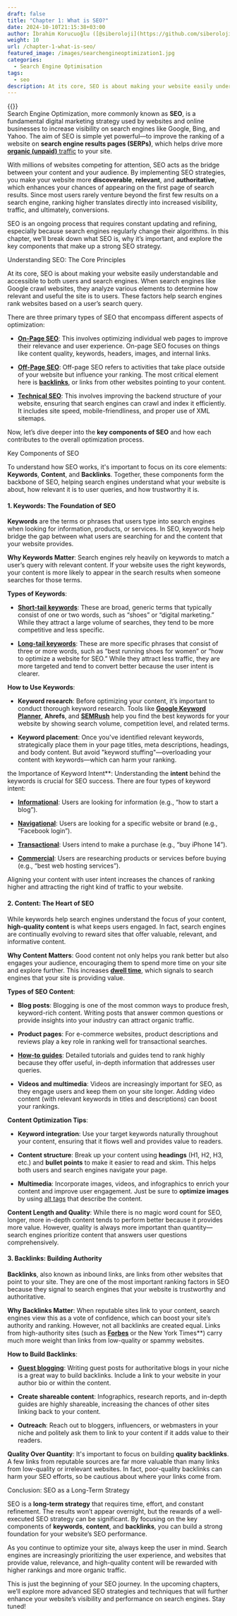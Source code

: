 ```yaml
---
draft: false
title: "Chapter 1: What is SEO?"
date: 2024-10-10T21:15:38+03:00
author: İbrahim Korucuoğlu ([@siberoloji](https://github.com/siberoloji))
weight: 10
url: /chapter-1-what-is-seo/
featured_image: /images/searchengineoptimization1.jpg
categories:
  - Search Engine Optimisation
tags:
  - seo
description: At its core, SEO is about making your website easily understandable and accessible to both users and search engines.
---
```


{{<youtube AhhVc1sdv8E>}}
<br>
Search Engine Optimization, more commonly known as **SEO**, is a fundamental digital marketing strategy used by websites and online businesses to increase visibility on search engines like Google, Bing, and Yahoo. The aim of SEO is simple yet powerful—to improve the ranking of a website on **search engine results pages (SERPs)**, which helps drive more <a href="https://www.siberoloji.com/how-to-drive-more-organic-unpaid-traffic/" target="_blank" rel="noreferrer noopener">**organic (unpaid)** traffic</a> to your site.

With millions of websites competing for attention, SEO acts as the bridge between your content and your audience. By implementing SEO strategies, you make your website more **discoverable**, **relevant**, and **authoritative**, which enhances your chances of appearing on the first page of search results. Since most users rarely venture beyond the first few results on a search engine, ranking higher translates directly into increased visibility, traffic, and ultimately, conversions.

SEO is an ongoing process that requires constant updating and refining, especially because search engines regularly change their algorithms. In this chapter, we’ll break down what SEO is, why it’s important, and explore the key components that make up a strong SEO strategy.

Understanding SEO: The Core Principles

At its core, SEO is about making your website easily understandable and accessible to both users and search engines. When search engines like Google crawl websites, they analyze various elements to determine how relevant and useful the site is to users. These factors help search engines rank websites based on a user’s search query.

There are three primary types of SEO that encompass different aspects of optimization:

* **<a href="https://www.siberoloji.com/the-crucial-role-of-on-page-seo-in-boosting-your-websites-visibility/" target="_blank" rel="noreferrer noopener">On-Page SEO</a>**: This involves optimizing individual web pages to improve their relevance and user experience. On-page SEO focuses on things like content quality, keywords, headers, images, and internal links.

* **<a href="https://www.siberoloji.com/the-power-of-off-page-seo-building-authority-and-visibility/" target="_blank" rel="noreferrer noopener">Off-Page SEO</a>**: Off-page SEO refers to activities that take place outside of your website but influence your ranking. The most critical element here is **<a href="https://www.siberoloji.com/what-is-the-importance-of-backlinks/" target="_blank" rel="noreferrer noopener">backlinks</a>**, or links from other websites pointing to your content.

* **<a href="https://www.siberoloji.com/the-importance-of-technical-seo-how-it-impacts-your-websites-success/">Technical SEO</a>**: This involves improving the backend structure of your website, ensuring that search engines can crawl and index it efficiently. It includes site speed, mobile-friendliness, and proper use of XML sitemaps.

Now, let’s dive deeper into the **key components of SEO** and how each contributes to the overall optimization process.

Key Components of SEO

To understand how SEO works, it's important to focus on its core elements: **Keywords**, **Content**, and **Backlinks**. Together, these components form the backbone of SEO, helping search engines understand what your website is about, how relevant it is to user queries, and how trustworthy it is.

#### 1. Keywords: The Foundation of SEO

**Keywords** are the terms or phrases that users type into search engines when looking for information, products, or services. In SEO, keywords help bridge the gap between what users are searching for and the content that your website provides.

**Why Keywords Matter**: Search engines rely heavily on keywords to match a user’s query with relevant content. If your website uses the right keywords, your content is more likely to appear in the search results when someone searches for those terms.

**Types of Keywords**:

* **<a href="https://www.siberoloji.com/the-importance-of-short-tail-keywords-foundational-elements-of-seo-success/" target="_blank" rel="noreferrer noopener">Short-tail keywords</a>**: These are broad, generic terms that typically consist of one or two words, such as “shoes” or “digital marketing.” While they attract a large volume of searches, they tend to be more competitive and less specific.

* **<a href="https://www.siberoloji.com/long-tail-keywords-power-of-driving-targeted-traffic/" target="_blank" rel="noreferrer noopener">Long-tail keywords</a>**: These are more specific phrases that consist of three or more words, such as “best running shoes for women” or “how to optimize a website for SEO.” While they attract less traffic, they are more targeted and tend to convert better because the user intent is clearer.

**How to Use Keywords**:

* **Keyword research**: Before optimizing your content, it’s important to conduct thorough keyword research. Tools like **<a href="https://www.siberoloji.com/unlocking-the-power-of-google-keyword-planner-for-seo-success/" target="_blank" rel="noreferrer noopener">Google Keyword Planner</a>**, **Ahrefs**, and **<a href="https://www.siberoloji.com/a-deep-dive-into-semrush-mastering-the-digital-landscape/" target="_blank" rel="noreferrer noopener">SEMRush</a>** help you find the best keywords for your website by showing search volume, competition level, and related terms.

* **Keyword placement**: Once you've identified relevant keywords, strategically place them in your page titles, meta descriptions, headings, and body content. But avoid "keyword stuffing"—overloading your content with keywords—which can harm your ranking.

the Importance of Keyword Intent**: Understanding the **intent** behind the keywords is crucial for SEO success. There are four types of keyword intent:

* **<a href="https://www.siberoloji.com/the-importance-of-informational-intent-for-seo-how-to-use-it-to-boost-your-rankings/" target="_blank" rel="noreferrer noopener">Informational</a>**: Users are looking for information (e.g., “how to start a blog”).

* **<a href="https://www.siberoloji.com/understanding-the-importance-of-navigational-intent-for-seo/" target="_blank" rel="noreferrer noopener">Navigational</a>**: Users are looking for a specific website or brand (e.g., “Facebook login”).

* **<a href="https://www.siberoloji.com/transactional-intent-the-key-to-driving-conversions-in-seo/" target="_blank" rel="noreferrer noopener">Transactional</a>**: Users intend to make a purchase (e.g., “buy iPhone 14”).

* **<a href="https://www.siberoloji.com/how-commercial-intent-for-seo-is-crucial-for-businesses/" target="_blank" rel="noreferrer noopener">Commercial</a>**: Users are researching products or services before buying (e.g., “best web hosting services”).

Aligning your content with user intent increases the chances of ranking higher and attracting the right kind of traffic to your website.

#### 2. Content: The Heart of SEO

While keywords help search engines understand the focus of your content, **high-quality content** is what keeps users engaged. In fact, search engines are continually evolving to reward sites that offer valuable, relevant, and informative content.

**Why Content Matters**: Good content not only helps you rank better but also engages your audience, encouraging them to spend more time on your site and explore further. This increases **<a href="https://www.siberoloji.com/the-importance-of-dwell-time-for-seo-how-it-affects-rankings-and-user-experience/" target="_blank" rel="noreferrer noopener">dwell time</a>**, which signals to search engines that your site is providing value.

**Types of SEO Content**:

* **Blog posts**: Blogging is one of the most common ways to produce fresh, keyword-rich content. Writing posts that answer common questions or provide insights into your industry can attract organic traffic.

* **Product pages**: For e-commerce websites, product descriptions and reviews play a key role in ranking well for transactional searches.

* **<a href="https://www.siberoloji.com/the-importance-of-how-to-guides-for-seo-boosting-your-online-visibility-and-user-engagement/">How-to guides</a>**: Detailed tutorials and guides tend to rank highly because they offer useful, in-depth information that addresses user queries.

* **Videos and multimedia**: Videos are increasingly important for SEO, as they engage users and keep them on your site longer. Adding video content (with relevant keywords in titles and descriptions) can boost your rankings.

**Content Optimization Tips**:

* **Keyword integration**: Use your target keywords naturally throughout your content, ensuring that it flows well and provides value to readers.

* **Content structure**: Break up your content using **headings** (H1, H2, H3, etc.) and **bullet points** to make it easier to read and skim. This helps both users and search engines navigate your page.

* **Multimedia**: Incorporate images, videos, and infographics to enrich your content and improve user engagement. Just be sure to **optimize images** by using <a href="https://www.siberoloji.com/the-power-of-alt-tags-optimizing-images-for-seo/" target="_blank" rel="noreferrer noopener">alt tags</a> that describe the content.

**Content Length and Quality**: While there is no magic word count for SEO, longer, more in-depth content tends to perform better because it provides more value. However, quality is always more important than quantity—search engines prioritize content that answers user questions comprehensively.

#### 3. Backlinks: Building Authority

**Backlinks**, also known as inbound links, are links from other websites that point to your site. They are one of the most important ranking factors in SEO because they signal to search engines that your website is trustworthy and authoritative.

**Why Backlinks Matter**: When reputable sites link to your content, search engines view this as a vote of confidence, which can boost your site’s authority and ranking. However, not all backlinks are created equal. Links from high-authority sites (such as **<a href="https://www.forbes.com" target="_blank" rel="noreferrer noopener">Forbes</a>** or the New York Times**) carry much more weight than links from low-quality or spammy websites.

**How to Build Backlinks**:

* **<a href="https://www.siberoloji.com/why-guest-blogging-is-important-for-seo/">Guest blogging</a>**: Writing guest posts for authoritative blogs in your niche is a great way to build backlinks. Include a link to your website in your author bio or within the content.

* **Create shareable content**: Infographics, research reports, and in-depth guides are highly shareable, increasing the chances of other sites linking back to your content.

* **Outreach**: Reach out to bloggers, influencers, or webmasters in your niche and politely ask them to link to your content if it adds value to their readers.

**Quality Over Quantity**: It's important to focus on building **quality backlinks**. A few links from reputable sources are far more valuable than many links from low-quality or irrelevant websites. In fact, poor-quality backlinks can harm your SEO efforts, so be cautious about where your links come from.

Conclusion: SEO as a Long-Term Strategy

SEO is a **long-term strategy** that requires time, effort, and constant refinement. The results won’t appear overnight, but the rewards of a well-executed SEO strategy can be significant. By focusing on the key components of **keywords**, **content**, and **backlinks**, you can build a strong foundation for your website’s SEO performance.

As you continue to optimize your site, always keep the user in mind. Search engines are increasingly prioritizing the user experience, and websites that provide value, relevance, and high-quality content will be rewarded with higher rankings and more organic traffic.

This is just the beginning of your SEO journey. In the upcoming chapters, we’ll explore more advanced SEO strategies and techniques that will further enhance your website’s visibility and performance on search engines. Stay tuned!
